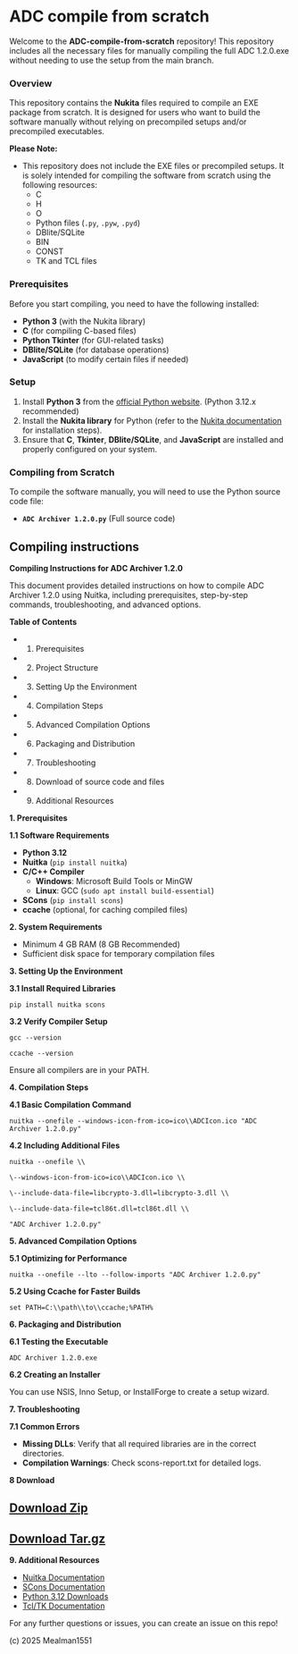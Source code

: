 # ADC compile from scratch

Welcome to the **ADC-compile-from-scratch** repository! This repository includes all the necessary files for manually compiling the full ADC 1.2.0.exe without needing to use the setup from the main branch.

### Overview

This repository contains the **Nukita** files required to compile an EXE package from scratch. It is designed for users who want to build the software manually without relying on precompiled setups and/or precompiled executables.

**Please Note:**  
- This repository does not include the EXE files or precompiled setups. It is solely intended for compiling the software from scratch using the following resources:
    - C
    - H
    - O
    - Python files (`.py`, `.pyw`, `.pyd`)
    - DBlite/SQLite
    - BIN
    - CONST
    - TK and TCL files

### Prerequisites

Before you start compiling, you need to have the following installed:

- **Python 3** (with the Nukita library)
- **C** (for compiling C-based files)
- **Python Tkinter** (for GUI-related tasks)
- **DBlite/SQLite** (for database operations)
- **JavaScript** (to modify certain files if needed)

### Setup

1. Install **Python 3** from the [official Python website](https://www.python.org/downloads/). (Python 3.12.x recommended)
2. Install the **Nukita library** for Python (refer to the [Nukita documentation](https://nukita.readthedocs.io/) for installation steps).
3. Ensure that **C**, **Tkinter**, **DBlite/SQLite**, and **JavaScript** are installed and properly configured on your system.

### Compiling from Scratch

To compile the software manually, you will need to use the Python source code file: 

- **`ADC Archiver 1.2.0.py`** (Full source code)

## Compiling instructions

**Compiling Instructions for ADC Archiver 1.2.0**

This document provides detailed instructions on how to compile ADC Archiver 1.2.0 using Nuitka, including prerequisites, step-by-step commands, troubleshooting, and advanced options.

**Table of Contents**

- 1. Prerequisites
- 2. Project Structure
- 3. Setting Up the Environment
- 4. Compilation Steps
- 5. Advanced Compilation Options
- 6. Packaging and Distribution
- 7. Troubleshooting
- 8. Download of source code and files
- 9. Additional Resources

**1. Prerequisites**

**1.1 Software Requirements**

- **Python 3.12**
- **Nuitka** (`pip install nuitka`)
- **C/C++ Compiler**
  - **Windows**: Microsoft Build Tools or MinGW
  - **Linux**: GCC (`sudo apt install build-essential`)
- **SCons** (`pip install scons`)
- **ccache** (optional, for caching compiled files)

**2. System Requirements**

- Minimum 4 GB RAM (8 GB Recommended)
- Sufficient disk space for temporary compilation files

**3. Setting Up the Environment**

**3.1 Install Required Libraries**

`pip install nuitka scons`

**3.2 Verify Compiler Setup**

`gcc --version`

`ccache --version`

Ensure all compilers are in your PATH.

**4. Compilation Steps**

**4.1 Basic Compilation Command**

`nuitka --onefile --windows-icon-from-ico=ico\\ADCIcon.ico "ADC Archiver 1.2.0.py"`

**4.2 Including Additional Files**

`nuitka --onefile \\`

`\--windows-icon-from-ico=ico\\ADCIcon.ico \\`

`\--include-data-file=libcrypto-3.dll=libcrypto-3.dll \\`

`\--include-data-file=tcl86t.dll=tcl86t.dll \\`

`"ADC Archiver 1.2.0.py"`

**5. Advanced Compilation Options**

**5.1 Optimizing for Performance**

`nuitka --onefile --lto --follow-imports "ADC Archiver 1.2.0.py"`

**5.2 Using Ccache for Faster Builds**

`set PATH=C:\\path\\to\\ccache;%PATH%`

**6. Packaging and Distribution**

**6.1 Testing the Executable**

`ADC Archiver 1.2.0.exe`

**6.2 Creating an Installer**

You can use NSIS, Inno Setup, or InstallForge to create a setup wizard.

**7. Troubleshooting**

**7.1 Common Errors**

- **Missing DLLs**: Verify that all required libraries are in the correct directories.
- **Compilation Warnings**: Check scons-report.txt for detailed logs.

**8 Download**

## [Download Zip](https://github.com/Mealman1551/ADC-compile-from-scratch/archive/refs/tags/sourcecode.zip)

## [Download Tar.gz](https://github.com/Mealman1551/ADC-compile-from-scratch/archive/refs/tags/sourcecode.tar.gz)

**9. Additional Resources**

- [Nuitka Documentation](https://nuitka.net/user-documentation/)
- [SCons Documentation](https://scons.org/documentation.html)
- [Python 3.12 Downloads](https://www.python.org/downloads/release/python-3129/)
- [Tcl/TK Documentation](https://www.tcl-lang.org/doc/)

For any further questions or issues, you can create an issue on this repo!

(c) 2025 Mealman1551
